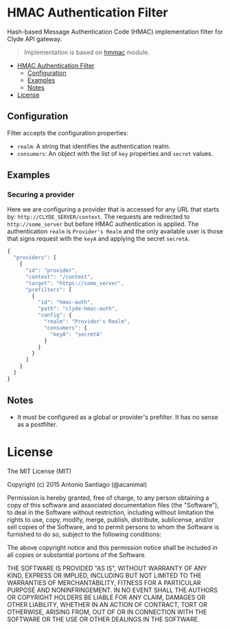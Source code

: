 # HMAC Authentication Filter

Hash-based Message Authentication Code (HMAC) implementation filter for Clyde API gateway.

> Implementation is based on [hmmac](https://github.com/cmawhorter/hmmac) module.

<!-- TOC depth:6 withLinks:1 updateOnSave:1 orderedList:0 -->

- [HMAC Authentication Filter](#hmac-authentication-filter)
	- [Configuration](#configuration)
	- [Examples](#examples)
	- [Notes](#notes)
- [License](#license)

<!-- /TOC -->

## Configuration

Filter accepts the configuration properties:

* `realm`: A string that identifies the authentication realm.
* `consumers`: An object with the list of `key` properties and `secret` values.

## Examples

### Securing a provider

Here we are configuring a provider that is accessed for any URL that starts by: `http://CLYDE_SERVER/context`.
The requests are redirected to `http://some_server` but before HMAC authentication is applied.
The authentication `realm` is `Provider's Realm` and the only available user is those that signs request with the `keyA` and applying the secret `secretA`.

```javascript
{
  "providers": [
    {
      "id": "provider",
      "context": "/context",
      "target": "https://some_server",
      "prefilters": [
        {
          "id": "hmac-auth",
          "path": "clyde-hmac-auth",
          "config": {
            "realm": "Provider's Realm",
            "consumers": {
              "keyA": "secretA"
            }
          }
        }
      ]
    }
  ]
}
```

## Notes

* It must be configured as a global or provider's prefilter. It has no sense as a postfilter.


# License

The MIT License (MIT)

Copyright (c) 2015 Antonio Santiago (@acanimal)

Permission is hereby granted, free of charge, to any person obtaining a copy
of this software and associated documentation files (the "Software"), to deal
in the Software without restriction, including without limitation the rights
to use, copy, modify, merge, publish, distribute, sublicense, and/or sell
copies of the Software, and to permit persons to whom the Software is
furnished to do so, subject to the following conditions:

The above copyright notice and this permission notice shall be included in all
copies or substantial portions of the Software.

THE SOFTWARE IS PROVIDED "AS IS", WITHOUT WARRANTY OF ANY KIND, EXPRESS OR
IMPLIED, INCLUDING BUT NOT LIMITED TO THE WARRANTIES OF MERCHANTABILITY,
FITNESS FOR A PARTICULAR PURPOSE AND NONINFRINGEMENT. IN NO EVENT SHALL THE
AUTHORS OR COPYRIGHT HOLDERS BE LIABLE FOR ANY CLAIM, DAMAGES OR OTHER
LIABILITY, WHETHER IN AN ACTION OF CONTRACT, TORT OR OTHERWISE, ARISING FROM,
OUT OF OR IN CONNECTION WITH THE SOFTWARE OR THE USE OR OTHER DEALINGS IN THE
SOFTWARE.
